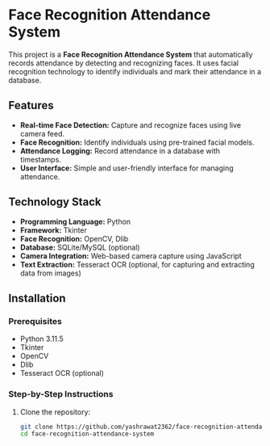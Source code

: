 # Face Recognition Attendance System

This project is a **Face Recognition Attendance System** that automatically records attendance by detecting and recognizing faces. It uses facial recognition technology to identify individuals and mark their attendance in a database.

## Features

- **Real-time Face Detection:** Capture and recognize faces using live camera feed.
- **Face Recognition:** Identify individuals using pre-trained facial models.
- **Attendance Logging:** Record attendance in a database with timestamps.
- **User Interface:** Simple and user-friendly interface for managing attendance.

## Technology Stack

- **Programming Language:** Python
- **Framework:** Tkinter
- **Face Recognition:** OpenCV, Dlib
- **Database:** SQLite/MySQL (optional)
- **Camera Integration:** Web-based camera capture using JavaScript
- **Text Extraction:** Tesseract OCR (optional, for capturing and extracting data from images)

## Installation

### Prerequisites

- Python 3.11.5
- Tkinter
- OpenCV
- Dlib
- Tesseract OCR (optional)

### Step-by-Step Instructions

1. Clone the repository:
   ```bash
   git clone https://github.com/yashrawat2362/face-recognition-attendance-system.git
   cd face-recognition-attendance-system
